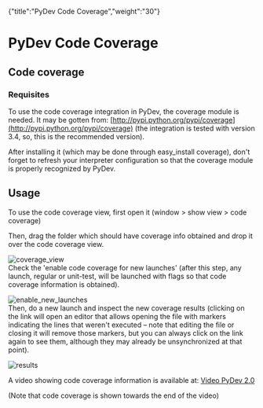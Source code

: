 {"title":"PyDev Code Coverage","weight":"30"} 

# PyDev Code Coverage

## Code coverage

### Requisites

To use the code coverage integration in PyDev, the coverage module is needed. It may be gotten from: [http://pypi.python.org/pypi/coverage](http://pypi.python.org/pypi/coverage) (the integration is tested with version 3.4, so, this is the recommended version).

After installing it (which may be done through easy\_install coverage), don't forget to refresh your interpreter configuration so that the coverage module is properly recognized by PyDev.

## Usage

To use the code coverage view, first open it (window > show view > code coverage)

Then, drag the folder which should have coverage info obtained and drop it over the code coverage view.

![coverage_view](/Images/appc/pydev.org/images/codecoverage/coverage_view.png)  
Check the 'enable code coverage for new launches' (after this step, any launch, regular or unit-test, will be launched with flags so that code coverage information is obtained).

![enable_new_launches](/Images/appc/pydev.org/images/codecoverage/enable_new_launches.png)  
Then, do a new launch and inspect the new coverage results (clicking on the link will open an editor that allows opening the file with markers indicating the lines that weren't executed – note that editing the file or closing it will remove those markers, but you can always click on the link again to see them, although they may already be unsynchronized at that point).

![results](/Images/appc/pydev.org/images/codecoverage/results.png)

A video showing code coverage information is available at: [Video PyDev 2.0](http://pydev.org/video_pydev_20.html)

(Note that code coverage is shown towards the end of the video)